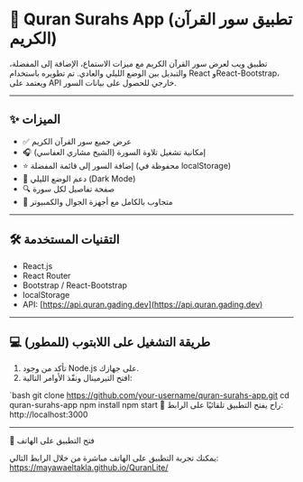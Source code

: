 # 📖 Quran Surahs App (تطبيق سور القرآن الكريم)

تطبيق ويب لعرض سور القرآن الكريم مع ميزات الاستماع، الإضافة إلى المفضلة، والتبديل بين الوضع الليلي والعادي. تم تطويره باستخدام React وReact-Bootstrap، ويعتمد على API خارجي للحصول على بيانات السور.

---

## ✨ الميزات

- ✅ عرض جميع سور القرآن الكريم
- 🎧 إمكانية تشغيل تلاوة السورة (الشيخ مشاري العفاسي)
- ⭐️ إضافة السور إلى قائمة المفضلة (محفوظة في localStorage)
- 🌙 دعم الوضع الليلي (Dark Mode)
- 🔍 صفحة تفاصيل لكل سورة
- 📱 متجاوب بالكامل مع أجهزة الجوال والكمبيوتر

---

## 🛠️ التقنيات المستخدمة

- React.js
- React Router
- Bootstrap / React-Bootstrap
- localStorage
- API: [https://api.quran.gading.dev](https://api.quran.gading.dev)

---

## 💻 طريقة التشغيل على اللابتوب (للمطور)

1. تأكد من وجود Node.js على جهازك.
2. افتح التيرمينال ونفّذ الأوامر التالية:

`bash
git clone https://github.com/your-username/quran-surahs-app.git
cd quran-surahs-app
npm install
npm start
🔗 راح يفتح التطبيق تلقائيًا على الرابط: http://localhost:3000


---

📱 فتح التطبيق على الهاتف

يمكنك تجربة التطبيق على الهاتف مباشرة من خلال الرابط التالي:
https://mayawaeltakla.github.io/QuranLite/
